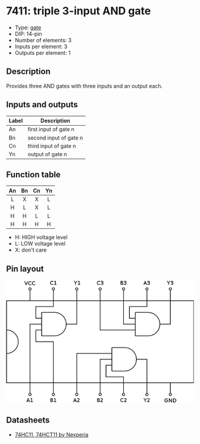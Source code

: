 # 7411: triple 3-input AND gate

- Type: [gate](gates.md)
- DIP: 14-pin
- Number of elements: 3
- Inputs per element: 3
- Outputs per element: 1

## Description

Provides three AND gates with three inputs and an output each.

## Inputs and outputs

| Label | Description            |
| ----- | ---------------------- |
| An    | first input of gate n  |
| Bn    | second input of gate n |
| Cn    | third input of gate n  |
| Yn    | output of gate n       |

## Function table

| An  | Bn  | Cn  | Yn  |
|:---:|:---:|:---:|:---:|
| L   | X   | X   | L   |
| H   | L   | X   | L   |
| H   | H   | L   | L   |
| H   | H   | H   | H   |

- H: HIGH voltage level
- L: LOW voltage level
- X: don't care

## Pin layout

![](../dia/7411-dip.png)

## Datasheets

- [74HC11, 74HCT11 by Nexperia](https://assets.nexperia.com/documents/data-sheet/74HC_HCT11.pdf)

